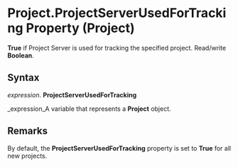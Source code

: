 
# Project.ProjectServerUsedForTracking Property (Project)

 **True** if Project Server is used for tracking the specified project. Read/write **Boolean**.


## Syntax

 _expression_. **ProjectServerUsedForTracking**

 _expression_A variable that represents a  **Project** object.


## Remarks

By default, the  **ProjectServerUsedForTracking** property is set to **True** for all new projects.

